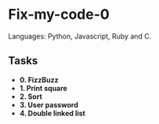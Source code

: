 # Fix-my-code-0

Languages: Python, Javascript, Ruby and C.

## Tasks

* **0. FizzBuzz**
* **1. Print square**
* **2. Sort**
* **3. User password**
* **4. Double linked list**
